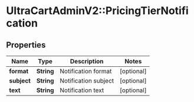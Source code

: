 # UltraCartAdminV2::PricingTierNotification

## Properties
Name | Type | Description | Notes
------------ | ------------- | ------------- | -------------
**format** | **String** | Notification format | [optional] 
**subject** | **String** | Notification subject | [optional] 
**text** | **String** | Notification text | [optional] 


